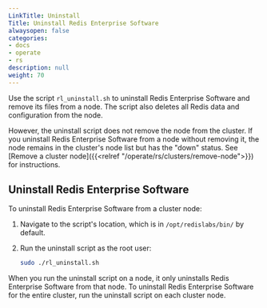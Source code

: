 ```yaml
---
LinkTitle: Uninstall
Title: Uninstall Redis Enterprise Software
alwaysopen: false
categories:
- docs
- operate
- rs
description: null
weight: 70
---
```


Use the script `rl_uninstall.sh` to uninstall Redis Enterprise Software and remove its files from a node. The script also deletes all Redis data and configuration from the node.

However, the uninstall script does not remove the node from the cluster. If you uninstall Redis Enterprise Software from a node without removing it, the node remains in the cluster's node list but has the "down" status. See [Remove a cluster node]({{<relref "/operate/rs/clusters/remove-node">}}) for instructions.

## Uninstall Redis Enterprise Software

To uninstall Redis Enterprise Software from a cluster node:

1. Navigate to the script's location, which is in `/opt/redislabs/bin/` by default.

1. Run the uninstall script as the root user:

    ```sh
    sudo ./rl_uninstall.sh
    ```

When you run the uninstall script on a node, it only uninstalls Redis Enterprise Software from that node. To uninstall Redis Enterprise Software for the entire cluster, run the uninstall script on each cluster node.
